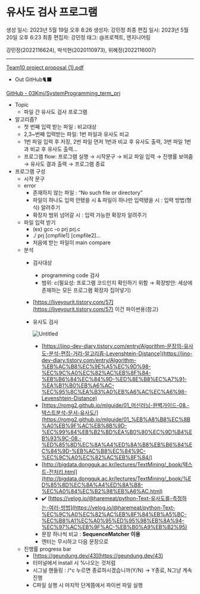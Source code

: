 # 유사도 검사 프로그램

생성 일시: 2023년 5월 19일 오후 8:26
생성자: 강민정
최종 편집 일시: 2023년 5월 20일 오후 6:23
최종 편집자: 강민정
태그: @프로젝트, 엔지니어링

강민정(2022116624), 박석현(2020110973), 위혜정(2022116007)

---

[Team10 project proposal (1).pdf](%E1%84%8B%E1%85%B2%E1%84%89%E1%85%A1%E1%84%83%E1%85%A9%20%E1%84%80%E1%85%A5%E1%86%B7%E1%84%89%E1%85%A1%20%E1%84%91%E1%85%B3%E1%84%85%E1%85%A9%E1%84%80%E1%85%B3%E1%84%85%E1%85%A2%E1%86%B7%20a41a674091ea429e83dd716858bf944b/Team10_project_proposal_(1).pdf)

- Out GitHub🐈‍⬛

[GitHub - 03Kmj/SystemProgramming_term_prj](https://github.com/03Kmj/SystemProgramming_term_prj/tree/main)

- Topic
    - 파일 간 유사도 검사 프로그램
- 알고리즘?
    - 첫 번째 입력 받는 파일 : 비교대상
    - 2,3~번째 입력받는 파일: 1번 파일과 유사도 비교
    - 1번 파일 입력 후 저장, 2번 파일 먼저 1번과 비교 후 유사도 출력, 3번 파일 1번과 비교 후 유사도 출력…
    - 프로그램 flow: 프로그램 실행 → 시작문구 → 비교 파일 입력 → 진행률 보여줌 → 유사도 결과 출력 → 프로그램 종료
- 프로그램 구성
    - 시작 문구
    - error
        - 존재하지 않는 파일 : “No such file or directory”
        - 파일이 하나도 입력 안됐을 시 & 파일이 하나만 입력됐을 시 : 입력 방법(형식) 알려주기
        - 확장자 범위 넘어갈 시 : 입력 가능한 확장자 알려주기
    - 파일 입력 받기
        - (ex) gcc -o prj prj.c
        - ./ prj  [cmpfile1] [cmpfile2]…
        - 처음에 받는 파일이 main compare
    - 분석
        - 검사대상
            - programming code 검사
            - 범위: c(필요성: 프로그램 코드인지 확인하기 위함 → 확장방안: 세상에 존재하는 모든 프로그램 확장자 집어넣기)
        - [https://liveyourit.tistory.com/57](https://liveyourit.tistory.com/57) 이건 파이썬용(참고)
        - 유사도 검사
            
            ![Untitled](%E1%84%8B%E1%85%B2%E1%84%89%E1%85%A1%E1%84%83%E1%85%A9%20%E1%84%80%E1%85%A5%E1%86%B7%E1%84%89%E1%85%A1%20%E1%84%91%E1%85%B3%E1%84%85%E1%85%A9%E1%84%80%E1%85%B3%E1%84%85%E1%85%A2%E1%86%B7%20a41a674091ea429e83dd716858bf944b/Untitled.png)
            
            - [https://jino-dev-diary.tistory.com/entry/Algorithm-문장의-유사도-분석-편집-거리-알고리즘-Levenshtein-Distance](https://jino-dev-diary.tistory.com/entry/Algorithm-%EB%AC%B8%EC%9E%A5%EC%9D%98-%EC%9C%A0%EC%82%AC%EB%8F%84-%EB%B6%84%EC%84%9D-%ED%8E%B8%EC%A7%91-%EA%B1%B0%EB%A6%AC-%EC%95%8C%EA%B3%A0%EB%A6%AC%EC%A6%98-Levenshtein-Distance)
            - [https://romg2.github.io/mlguide/01_머신러닝-완벽가이드-08.-텍스트분석-문서-유사도/](https://romg2.github.io/mlguide/01_%EB%A8%B8%EC%8B%A0%EB%9F%AC%EB%8B%9D-%EC%99%84%EB%B2%BD%EA%B0%80%EC%9D%B4%EB%93%9C-08.-%ED%85%8D%EC%8A%A4%ED%8A%B8%EB%B6%84%EC%84%9D-%EB%AC%B8%EC%84%9C-%EC%9C%A0%EC%82%AC%EB%8F%84/)
            - [http://bigdata.dongguk.ac.kr/lectures/TextMining/_book/텍스트-전처리.html](http://bigdata.dongguk.ac.kr/lectures/TextMining/_book/%ED%85%8D%EC%8A%A4%ED%8A%B8-%EC%A0%84%EC%B2%98%EB%A6%AC.html)
            - ✔️ [https://velog.io/@haremeat/python-Text-유사도를-측정하는-여러-방법](https://velog.io/@haremeat/python-Text-%EC%9C%A0%EC%82%AC%EB%8F%84%EB%A5%BC-%EC%B8%A1%EC%A0%95%ED%95%98%EB%8A%94-%EC%97%AC%EB%9F%AC-%EB%B0%A9%EB%B2%95)
            - 문장 하나씩 비교 : **SequenceMatcher 이용**
            - 엔터는 무시하고 다음 문장으로
    - 진행률 progress bar
        - [https://geundung.dev/43](https://geundung.dev/43)
        - 터미널에서 install 시 %나오는 것처럼
        - 시그널 핸들링 : /^c 누르면 종료하시겠습니까(Y/N) → Y종료, N그냥 계속 진행
        - C파일 실행 시 마지막 단계쯤에서 파이썬 파일 실행
